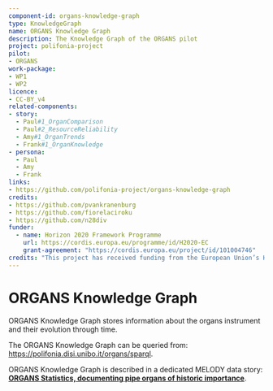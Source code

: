 ```yaml
---
component-id: organs-knowledge-graph
type: KnowledgeGraph
name: ORGANS Knowledge Graph
description: The Knowledge Graph of the ORGANS pilot
project: polifonia-project
pilot:
- ORGANS
work-package: 
- WP1
- WP2
licence:
- CC-BY_v4
related-components:
- story:
  - Paul#1_OrganComparison
  - Paul#2_ResourceReliability
  - Amy#1_OrganTrends
  - Frank#1_OrganKnowledge
- persona:
  - Paul
  - Amy
  - Frank
links:
- https://github.com/polifonia-project/organs-knowledge-graph
credits:
- https://github.com/pvankranenburg
- https://github.com/fiorelaciroku 
- https://github.com/n28div
funder:
  - name: Horizon 2020 Framework Programme
    url: https://cordis.europa.eu/programme/id/H2020-EC
    grant-agreement: "https://cordis.europa.eu/project/id/101004746"
credits: "This project has received funding from the European Union’s Horizon 2020 research and innovation programme under grant agreement N. 101004746."
---
```


# ORGANS Knowledge Graph
ORGANS Knowledge Graph stores information about the organs instrument and their evolution through time.

The ORGANS Knowledge Graph can be queried from: https://polifonia.disi.unibo.it/organs/sparql.

ORGANS Knowledge Graph is described in a dedicated MELODY data story: **[ORGANS Statistics, documenting pipe organs of historic importance](https://projects.dharc.unibo.it/melody/organs/organs_statistics)**.
